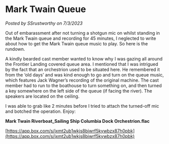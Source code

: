 # Mark Twain Queue

*Posted by SSrustworthy on 7/3/2023*

Out of embarassment after not turning a shotgun mic on whilst standing in the Mark Twain queue and recording for 45 minutes, I neglected to write about how to get the Mark Twain queue music to play. So here is the rundown.

A kindly bearded cast member wanted to know why I was gazing all around the Frontier Landing covered queue area. I mentioned that I was intrigued by the fact that an orchestrion used to be situated here. He remembered it from the ‘old days’ and was kind enough to go and turn on the queue music, which features Jack Wagner’s recording of the original machine. The cast member had to run to the boathouse to turn something on, and then turned a key somewhere on the left side of the queue (if facing the river). The speakers are located on the ceiling.

I was able to grab like 2 minutes before I tried to attach the turned-off mic and botched the operation. Enjoy:

**Mark Twain Riverboat_Sailing Ship Columbia Dock Orchestrion.flac**

[https://app.box.com/s/jxmt2ub1wkjs8biwrf5kywbzx87h0pbk](https://app.box.com/s/jxmt2ub1wkjs8biwrf5kywbzx87h0pbk)
